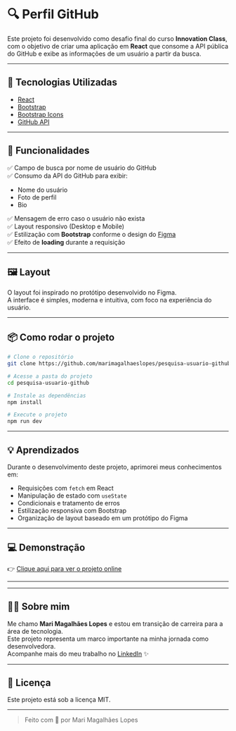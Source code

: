 # 🔍 Perfil GitHub

Este projeto foi desenvolvido como desafio final do curso **Innovation Class**, com o objetivo de criar uma aplicação em **React** que consome a API pública do GitHub e exibe as informações de um usuário a partir da busca.


---

## 🚀 Tecnologias Utilizadas

- [React](https://reactjs.org/)
- [Bootstrap](https://getbootstrap.com/)
- [Bootstrap Icons](https://icons.getbootstrap.com/)
- [GitHub API](https://api.github.com)

---

## 🎯 Funcionalidades

✅ Campo de busca por nome de usuário do GitHub  
✅ Consumo da API do GitHub para exibir:

- Nome do usuário
- Foto de perfil
- Bio

✅ Mensagem de erro caso o usuário não exista  
✅ Layout responsivo (Desktop e Mobile)  
✅ Estilização com **Bootstrap** conforme o design do [Figma](https://www.figma.com/proto/DqtFxC6312M32mLt8FpJjq/inovation-class?page-id=22%3A2864&node-id=22-4293)  
✅ Efeito de **loading** durante a requisição

---

## 🖼️ Layout

O layout foi inspirado no protótipo desenvolvido no Figma.  
A interface é simples, moderna e intuitiva, com foco na experiência do usuário.

---

## 📦 Como rodar o projeto

```bash
# Clone o repositório
git clone https://github.com/marimagalhaeslopes/pesquisa-usuario-github.git

# Acesse a pasta do projeto
cd pesquisa-usuario-github

# Instale as dependências
npm install

# Execute o projeto
npm run dev
```

---

## 💡 Aprendizados

Durante o desenvolvimento deste projeto, aprimorei meus conhecimentos em:

- Requisições com `fetch` em React
- Manipulação de estado com `useState`
- Condicionais e tratamento de erros
- Estilização responsiva com Bootstrap
- Organização de layout baseado em um protótipo do Figma

---

## 💻 Demonstração

👉 [Clique aqui para ver o projeto online](https://github.com/marimagalhaeslopes/pesquisa-usuario)

---



---

## 🙋‍♀️ Sobre mim

Me chamo **Mari Magalhães Lopes** e estou em transição de carreira para a área de tecnologia.  
Este projeto representa um marco importante na minha jornada como desenvolvedora.  
Acompanhe mais do meu trabalho no [LinkedIn](https://www.linkedin.com/in/marianamagalhaeslopes/) ✨

---

## 📜 Licença

Este projeto está sob a licença MIT.

---

> Feito com 💙 por Mari Magalhães Lopes